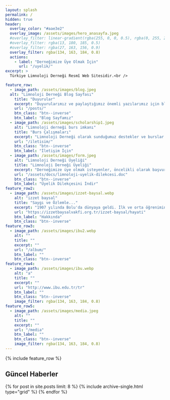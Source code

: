 ```yaml
---
layout: splash
permalink: /
hidden: true
header:
  overlay_color: "#aae3e2"
  overlay_image: /assets/images/hero_anasayfa.jpeg
  #overlay_filter: linear-gradient(rgba(255, 0, 0, 0.5), rgba(0, 255, 255, 0.5))
  #overlay_filter: rgba(13, 180, 185, 0.5)
  #overlay_filter: rgba(27, 163, 156, 0.9)
  overlay_filter: rgba(134, 163, 184, 0.8)
  actions:
    - label: "Derneğimize Üye Olmak İçin"
      url: "/uyelik/"
excerpt: >
  Türkiye Limnoloji Derneği Resmî Web Sitesidir.<br />

feature_row:
  - image_path: /assets/images/blog.jpeg
  alt: "Limnoloji Derneği Blog Sayfası"
    title: "Duyurular"
    excerpt: "Duyurularımız ve paylaştığımız önemli yazılarımız için blog sayfamısı ziyaret edebilisiniz."
    url: "/posts/"
    btn_class: "btn--inverse"
    btn_label: "Blog Sayfamız"
  - image_path: /assets/images/scholarship1.jpeg
    alt: "Limnoloji derneği burs imkanı"
    title: "Burs Çalışmaları"
    excerpt: "Limnoloji Derneği olarak sunduğumuz destekler ve burslar hakkında detaylı bilgiye buradan ulaşabilirsiniz."
    url: "/iletisim/"
    btn_class: "btn--inverse"
    btn_label: "İletişim İçin"
  - image_path: /assets/images/form.jpeg
    alt: "Limnoloji Derneği Üyeliği"
    title: "Limnoloji Derneği Üyeliği"
    excerpt: "Derneğimize üye olmak isteyenler, öncelikli olarak başvuru formunu doldurmaları ve tarafımıza iletmeleri gerekmektedir."
    url: "/assets/docs/limnoloji-uyelik-dilekcesi.doc"
    btn_class: "btn--inverse"
    btn_label: "Üyelik Dilekçesini İndir"    
feature_row2:
  - image_path: /assets/images/izzet-baysal.webp
    alt: "izzet baysal"
    title: "Saygı ve Özlemle..."
    excerpt: "1907 yılında Bolu'da dünyaya geldi. İlk ve orta öğrenimini Bolu'da, yüksek öğrenimini İstanbul Güzel Sanatlar Akademisi'nde Mimar olarak tamamladı. Yıllarca İstanbul'da en fazla gelir vergisi veren ilk on kişi arasında yer aldı. 'En büyük eserimdir' dediği İzzet Baysal Vakfı'nı, vergisi ödenmiş kazançlarından tahsis ederek 1987 yılında kurdu."
    url: "https://izzetbaysalvakfi.org.tr/izzet-baysal/hayati"
    btn_label: "Hakkında"
    btn_class: "btn--inverse"  
feature_row3:
  - image_path: /assets/images/ibu2.webp
    alt: ""
    title: ""
    excerpt: ""
    url: "/album/"
    btn_label: ""
    btn_class: "btn--inverse"  
feature_row4:
  - image_path: /assets/images/ibu.webp
    alt: "a"
    title: ""
    excerpt: ""
    url: "http://www.ibu.edu.tr/tr"
    btn_label: ""
    btn_class: "btn--inverse"
    image_filter: rgba(134, 163, 184, 0.8)
feature_row5:
  - image_path: /assets/images/media.jpeg
    alt: ""
    title: ""
    excerpt: ""
    url: "/media"
    btn_label: ""
    btn_class: "btn--inverse"
    image_filter: rgba(134, 163, 184, 0.8)
---
```


{% include feature_row %}

<!-- {% include feature_row id="feature_row2" type="left" %}
{% include feature_row id="feature_row4" type="right" %}
{% include feature_row id="feature_row3" type="left" %} -->
<!--{% include feature_row id="feature_row2" type="right" %} -->

## Güncel Haberler

<div class="grid__wrapper">
{% for post in site.posts limit: 8 %}
  {% include archive-single.html type="grid"  %}
{% endfor %}
</div>


<!-- {% include feature_row id="feature_row5" type="center" %} -->
